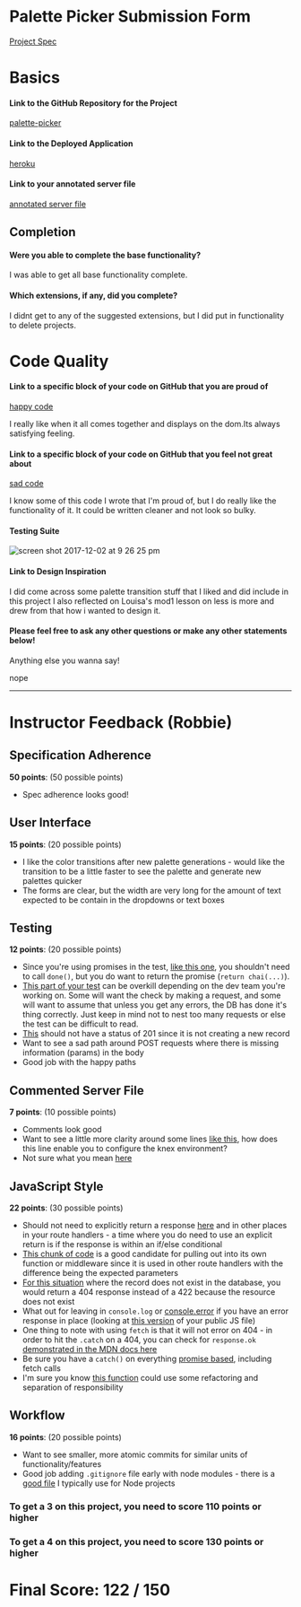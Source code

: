 # Palette Picker Submission Form

[Project Spec](http://frontend.turing.io/projects/palette-picker.html)

# Basics

#### Link to the GitHub Repository for the Project
[palette-picker](https://github.com/johnmboudreaux/palette-picker)

#### Link to the Deployed Application
[heroku](https://jm-palette-picker.herokuapp.com/)

#### Link to your annotated server file
[annotated server file](https://github.com/johnmboudreaux/palette-picker/blob/server-comments/server.js)

## Completion

#### Were you able to complete the base functionality?

I was able to get all base functionality complete.

#### Which extensions, if any, did you complete?

I didnt get to any of the suggested extensions, but I did put in functionality to delete projects.

# Code Quality

#### Link to a specific block of your code on GitHub that you are proud of
[happy code](https://github.com/johnmboudreaux/palette-picker/blob/c84bcd40d2bd24bd5e7d4bb282643a45fbc10bb7/public/js/scripts.js#L107-L160)


I really like when it all comes together and displays on the dom.Its always satisfying feeling.

#### Link to a specific block of your code on GitHub that you feel not great about
[sad code](https://github.com/johnmboudreaux/palette-picker/blob/c84bcd40d2bd24bd5e7d4bb282643a45fbc10bb7/public/js/scripts.js#L134-L160)

I know some of this code I wrote that I'm proud of, but I do really like the functionality of it. It could be written cleaner and not look so bulky.

#### Testing Suite


![screen shot 2017-12-02 at 9 26 25 pm](https://user-images.githubusercontent.com/20631355/33522355-ce610f30-d7a7-11e7-9a4e-df69494a9cb0.png)


#### Link to Design Inspiration

I did come across some palette transition stuff that I liked and did include in this project I also reflected on Louisa's
mod1 lesson on less is more and drew from that how i wanted to design it.

#### Please feel free to ask any other questions or make any other statements below!

Anything else you wanna say!

nope

-----


# Instructor Feedback (Robbie)

## Specification Adherence

**50 points**: (50 possible points)

* Spec adherence looks good!

## User Interface

**15 points**: (20 possible points)

* I like the color transitions after new palette generations - would like the transition to be a little faster to see the palette and generate new palettes quicker
* The forms are clear, but the width are very long for the amount of text expected to be contain in the dropdowns or text boxes

## Testing

**12 points**: (20 possible points)

* Since you're using promises in the test, [like this one](https://github.com/johnmboudreaux/palette-picker/blob/master/test/routes.spec.js#L56), you shouldn't need to call `done()`, but you do want to return the promise (`return chai(...)`).
* [This part of your test](https://github.com/johnmboudreaux/palette-picker/blob/master/test/routes.spec.js#L184-L192) can be overkill depending on the dev team you're working on. Some will want the check by making a request, and some will want to assume that unless you get any errors, the DB has done it's thing correctly. Just keep in mind not to nest too many requests or else the test can be difficult to read.
* [This](https://github.com/johnmboudreaux/palette-picker/blob/master/test/routes.spec.js#L226) should not have a status of 201 since it is not creating a new record
* Want to see a sad path around POST requests where there is missing information (params) in the body
* Good job with the happy paths

## Commented Server File

**7 points**: (10 possible points)

* Comments look good
* Want to see a little more clarity around some lines [like this](https://github.com/johnmboudreaux/palette-picker/blob/server-comments/server.js#L14), how does this line enable you to configure the knex environment?
* Not sure what you mean [here](https://github.com/johnmboudreaux/palette-picker/blob/server-comments/server.js#L47)

## JavaScript Style

**22 points**: (30 possible points)

* Should not need to explicitly return a response [here](https://github.com/johnmboudreaux/palette-picker/blob/master/server.js#L30) and in other places in your route handlers - a time where you do need to use an explicit return is if the response is within an if/else conditional
* [This chunk of code](https://github.com/johnmboudreaux/palette-picker/blob/master/server.js#L121-L127) is a good candidate for pulling out into its own function or middleware since it is used in other route handlers with the difference being the expected parameters
* [For this situation](https://github.com/johnmboudreaux/palette-picker/blob/master/server.js#L166) where the record does not exist in the database, you would return a 404 response instead of a 422 because the resource does not exist
* What out for leaving in `console.log` or [console.error](https://github.com/johnmboudreaux/palette-picker/blob/master/server.js#L183) if you have an error response in place
(looking at [this version](https://github.com/johnmboudreaux/palette-picker/blob/ebbdd12ea4d4e72e28605965ec91b6406b32878a/public/js/scripts.js) of your public JS file)
* One thing to note with using `fetch` is that it will not error on 404 - in order to hit the `.catch` on a 404, you can check for `response.ok` [demonstrated in the MDN docs here](https://developer.mozilla.org/en-US/docs/Web/API/Fetch_API/Using_Fetch#Checking_that_the_fetch_was_successful)
* Be sure you have a `catch()` on everything [promise based](https://github.com/johnmboudreaux/palette-picker/blob/ebbdd12ea4d4e72e28605965ec91b6406b32878a/public/js/scripts.js#L86), including fetch calls
* I'm sure you know [this function](https://github.com/johnmboudreaux/palette-picker/blob/ebbdd12ea4d4e72e28605965ec91b6406b32878a/public/js/scripts.js#L126-L152) could use some refactoring and separation of responsibility

## Workflow

**16 points**: (20 possible points)

* Want to see smaller, more atomic commits for similar units of functionality/features
* Good job adding `.gitignore` file early with node modules - there is a [good file](https://github.com/github/gitignore/blob/master/Node.gitignore) I typically use for Node projects

### To get a 3 on this project, you need to score 110 points or higher
### To get a 4 on this project, you need to score 130 points or higher

# Final Score: 122 / 150

